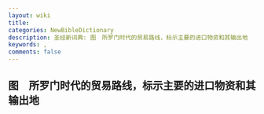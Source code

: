 ```yaml
---
layout: wiki
title: 
categories: NewBibleDictionary
description: 圣经新词典: 图　所罗门时代的贸易路线，标示主要的进口物资和其输出地
keywords: , 
comments: false
---
```


## 图　所罗门时代的贸易路线，标示主要的进口物资和其输出地












